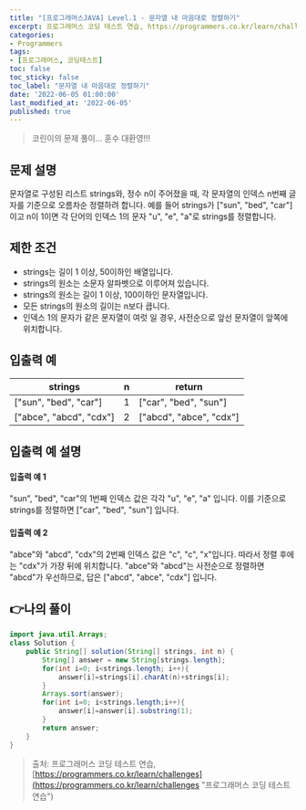 ```yaml
---
title: "[프로그래머스JAVA] Level.1 - 문자열 내 마음대로 정렬하기"
excerpt: 프로그래머스 코딩 테스트 연습, https://programmers.co.kr/learn/challenges
categories:
- Programmers
tags:
- [프로그래머스, 코딩테스트]
toc: false
toc_sticky: false
toc_label: "문자열 내 마음대로 정렬하기"
date: '2022-06-05 01:00:00'
last_modified_at: '2022-06-05'
published: true
---
```

> 코린이의 문제 풀이... 훈수 대환영!!!

## 문제 설명
문자열로 구성된 리스트 strings와, 정수 n이 주어졌을 때, 각 문자열의 인덱스 n번째 글자를 기준으로 오름차순 정렬하려 합니다. 예를 들어 strings가 ["sun", "bed", "car"]이고 n이 1이면 각 단어의 인덱스 1의 문자 "u", "e", "a"로 strings를 정렬합니다.

## 제한 조건
-	strings는 길이 1 이상, 50이하인 배열입니다.
-	strings의 원소는 소문자 알파벳으로 이루어져 있습니다.
-	strings의 원소는 길이 1 이상, 100이하인 문자열입니다.
-	모든 strings의 원소의 길이는 n보다 큽니다.
-	인덱스 1의 문자가 같은 문자열이 여럿 일 경우, 사전순으로 앞선 문자열이 앞쪽에 위치합니다.

## 입출력 예
strings	|n|	return
---|---|---
["sun", "bed", "car"]	|1|	["car", "bed", "sun"]
["abce", "abcd", "cdx"]	|2|	["abcd", "abce", "cdx"]

## 입출력 예 설명
#### 입출력 예 1
"sun", "bed", "car"의 1번째 인덱스 값은 각각 "u", "e", "a" 입니다. 이를 기준으로 strings를 정렬하면 ["car", "bed", "sun"] 입니다.

#### 입출력 예 2
"abce"와 "abcd", "cdx"의 2번째 인덱스 값은 "c", "c", "x"입니다. 따라서 정렬 후에는 "cdx"가 가장 뒤에 위치합니다. "abce"와 "abcd"는 사전순으로 정렬하면 "abcd"가 우선하므로, 답은 ["abcd", "abce", "cdx"] 입니다.

## 👉나의 풀이
```java
import java.util.Arrays;
class Solution {
    public String[] solution(String[] strings, int n) {
        String[] answer = new String[strings.length];
        for(int i=0; i<strings.length; i++){
            answer[i]=strings[i].charAt(n)+strings[i];
        }
        Arrays.sort(answer);
        for(int i=0; i<strings.length;i++){
            answer[i]=answer[i].substring(1);
        }
        return answer;
    }
}
```

> 출처: 프로그래머스 코딩 테스트 연습, [https://programmers.co.kr/learn/challenges](https://programmers.co.kr/learn/challenges "프로그래머스 코딩 테스트 연습")
